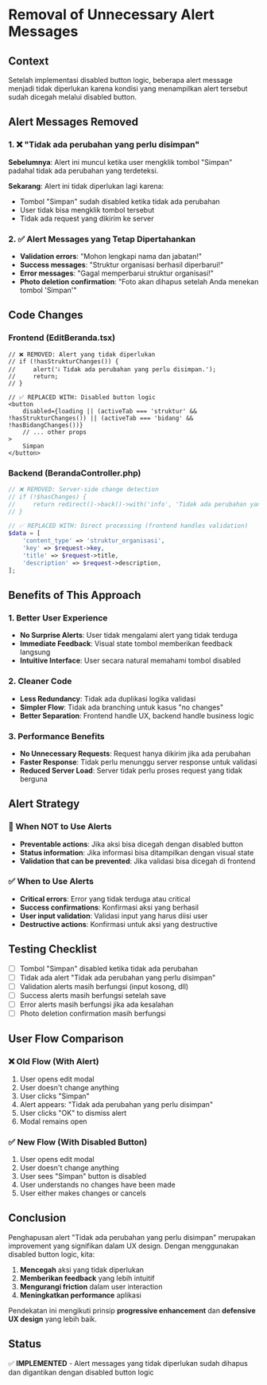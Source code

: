 # Removal of Unnecessary Alert Messages

## Context

Setelah implementasi disabled button logic, beberapa alert message menjadi tidak diperlukan karena kondisi yang menampilkan alert tersebut sudah dicegah melalui disabled button.

## Alert Messages Removed

### 1. ❌ "Tidak ada perubahan yang perlu disimpan"

**Sebelumnya**: Alert ini muncul ketika user mengklik tombol "Simpan" padahal tidak ada perubahan yang terdeteksi.

**Sekarang**: Alert ini tidak diperlukan lagi karena:

- Tombol "Simpan" sudah disabled ketika tidak ada perubahan
- User tidak bisa mengklik tombol tersebut
- Tidak ada request yang dikirim ke server

### 2. ✅ Alert Messages yang Tetap Dipertahankan

- **Validation errors**: "Mohon lengkapi nama dan jabatan!"
- **Success messages**: "Struktur organisasi berhasil diperbarui!"
- **Error messages**: "Gagal memperbarui struktur organisasi!"
- **Photo deletion confirmation**: "Foto akan dihapus setelah Anda menekan tombol 'Simpan'"

## Code Changes

### Frontend (EditBeranda.tsx)

```tsx
// ❌ REMOVED: Alert yang tidak diperlukan
// if (!hasStrukturChanges()) {
//     alert('ℹ️ Tidak ada perubahan yang perlu disimpan.');
//     return;
// }

// ✅ REPLACED WITH: Disabled button logic
<button
    disabled={loading || (activeTab === 'struktur' && !hasStrukturChanges()) || (activeTab === 'bidang' && !hasBidangChanges())}
    // ... other props
>
    Simpan
</button>
```

### Backend (BerandaController.php)

```php
// ❌ REMOVED: Server-side change detection
// if (!$hasChanges) {
//     return redirect()->back()->with('info', 'Tidak ada perubahan yang perlu disimpan.');
// }

// ✅ REPLACED WITH: Direct processing (frontend handles validation)
$data = [
    'content_type' => 'struktur_organisasi',
    'key' => $request->key,
    'title' => $request->title,
    'description' => $request->description,
];
```

## Benefits of This Approach

### 1. Better User Experience

- **No Surprise Alerts**: User tidak mengalami alert yang tidak terduga
- **Immediate Feedback**: Visual state tombol memberikan feedback langsung
- **Intuitive Interface**: User secara natural memahami tombol disabled

### 2. Cleaner Code

- **Less Redundancy**: Tidak ada duplikasi logika validasi
- **Simpler Flow**: Tidak ada branching untuk kasus "no changes"
- **Better Separation**: Frontend handle UX, backend handle business logic

### 3. Performance Benefits

- **No Unnecessary Requests**: Request hanya dikirim jika ada perubahan
- **Faster Response**: Tidak perlu menunggu server response untuk validasi
- **Reduced Server Load**: Server tidak perlu proses request yang tidak berguna

## Alert Strategy

### 🚫 When NOT to Use Alerts

- **Preventable actions**: Jika aksi bisa dicegah dengan disabled button
- **Status information**: Jika informasi bisa ditampilkan dengan visual state
- **Validation that can be prevented**: Jika validasi bisa dicegah di frontend

### ✅ When to Use Alerts

- **Critical errors**: Error yang tidak terduga atau critical
- **Success confirmations**: Konfirmasi aksi yang berhasil
- **User input validation**: Validasi input yang harus diisi user
- **Destructive actions**: Konfirmasi untuk aksi yang destructive

## Testing Checklist

- [ ] Tombol "Simpan" disabled ketika tidak ada perubahan
- [ ] Tidak ada alert "Tidak ada perubahan yang perlu disimpan"
- [ ] Validation alerts masih berfungsi (input kosong, dll)
- [ ] Success alerts masih berfungsi setelah save
- [ ] Error alerts masih berfungsi jika ada kesalahan
- [ ] Photo deletion confirmation masih berfungsi

## User Flow Comparison

### ❌ Old Flow (With Alert)

1. User opens edit modal
2. User doesn't change anything
3. User clicks "Simpan"
4. Alert appears: "Tidak ada perubahan yang perlu disimpan"
5. User clicks "OK" to dismiss alert
6. Modal remains open

### ✅ New Flow (With Disabled Button)

1. User opens edit modal
2. User doesn't change anything
3. User sees "Simpan" button is disabled
4. User understands no changes have been made
5. User either makes changes or cancels

## Conclusion

Penghapusan alert "Tidak ada perubahan yang perlu disimpan" merupakan improvement yang signifikan dalam UX design. Dengan menggunakan disabled button logic, kita:

1. **Mencegah** aksi yang tidak diperlukan
2. **Memberikan feedback** yang lebih intuitif
3. **Mengurangi friction** dalam user interaction
4. **Meningkatkan performance** aplikasi

Pendekatan ini mengikuti prinsip **progressive enhancement** dan **defensive UX design** yang lebih baik.

## Status

✅ **IMPLEMENTED** - Alert messages yang tidak diperlukan sudah dihapus dan digantikan dengan disabled button logic
